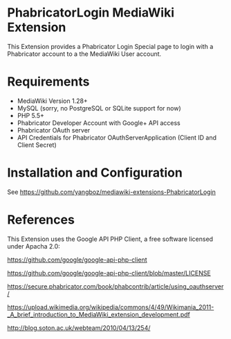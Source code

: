 PhabricatorLogin MediaWiki Extension
=====================

This Extension provides a Phabricator Login Special page to login with a Phabricator account to a
the MediaWiki User account.

Requirements
==
* MediaWiki Version 1.28+
* MySQL (sorry, no PostgreSQL or SQLite support for now)
* PHP 5.5+
* Phabricator Developer Account with Google+ API access
* Phabricator OAuth server
* API Credentials for Phabricator OAuthServerApplication (Client ID and Client Secret)

Installation and Configuration
==
See https://github.com/yangboz/mediawiki-extensions-PhabricatorLogin


References
=======

This Extension uses the Google API PHP Client, a free software licensed under Apacha 2.0:

https://github.com/google/google-api-php-client

https://github.com/google/google-api-php-client/blob/master/LICENSE

https://secure.phabricator.com/book/phabcontrib/article/using_oauthserver/

https://upload.wikimedia.org/wikipedia/commons/4/49/Wikimania_2011-_A_brief_introduction_to_MediaWiki_extension_development.pdf

http://blog.soton.ac.uk/webteam/2010/04/13/254/
